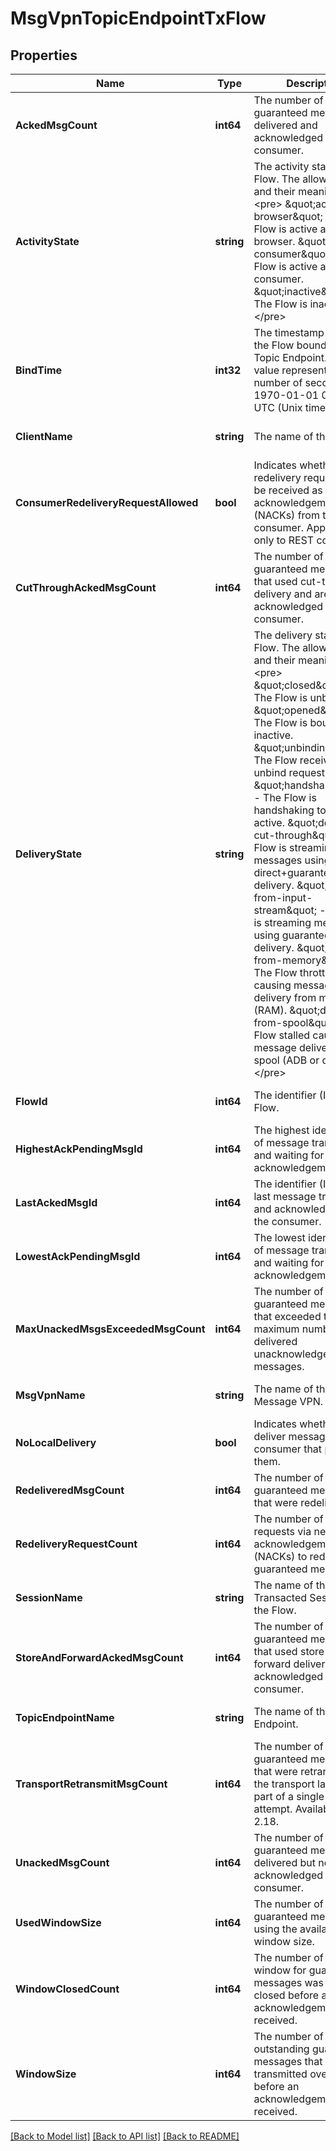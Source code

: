# MsgVpnTopicEndpointTxFlow

## Properties
Name | Type | Description | Notes
------------ | ------------- | ------------- | -------------
**AckedMsgCount** | **int64** | The number of guaranteed messages delivered and acknowledged by the consumer. | [optional] [default to null]
**ActivityState** | **string** | The activity state of the Flow. The allowed values and their meaning are:  &lt;pre&gt; \&quot;active-browser\&quot; - The Flow is active as a browser. \&quot;active-consumer\&quot; - The Flow is active as a consumer. \&quot;inactive\&quot; - The Flow is inactive. &lt;/pre&gt;  | [optional] [default to null]
**BindTime** | **int32** | The timestamp of when the Flow bound to the Topic Endpoint. This value represents the number of seconds since 1970-01-01 00:00:00 UTC (Unix time). | [optional] [default to null]
**ClientName** | **string** | The name of the Client. | [optional] [default to null]
**ConsumerRedeliveryRequestAllowed** | **bool** | Indicates whether redelivery requests can be received as negative acknowledgements (NACKs) from the consumer. Applicable only to REST consumers. | [optional] [default to null]
**CutThroughAckedMsgCount** | **int64** | The number of guaranteed messages that used cut-through delivery and are acknowledged by the consumer. | [optional] [default to null]
**DeliveryState** | **string** | The delivery state of the Flow. The allowed values and their meaning are:  &lt;pre&gt; \&quot;closed\&quot; - The Flow is unbound. \&quot;opened\&quot; - The Flow is bound but inactive. \&quot;unbinding\&quot; - The Flow received an unbind request. \&quot;handshaking\&quot; - The Flow is handshaking to become active. \&quot;deliver-cut-through\&quot; - The Flow is streaming messages using direct+guaranteed delivery. \&quot;deliver-from-input-stream\&quot; - The Flow is streaming messages using guaranteed delivery. \&quot;deliver-from-memory\&quot; - The Flow throttled causing message delivery from memory (RAM). \&quot;deliver-from-spool\&quot; - The Flow stalled causing message delivery from spool (ADB or disk). &lt;/pre&gt;  | [optional] [default to null]
**FlowId** | **int64** | The identifier (ID) of the Flow. | [optional] [default to null]
**HighestAckPendingMsgId** | **int64** | The highest identifier (ID) of message transmitted and waiting for acknowledgement. | [optional] [default to null]
**LastAckedMsgId** | **int64** | The identifier (ID) of the last message transmitted and acknowledged by the consumer. | [optional] [default to null]
**LowestAckPendingMsgId** | **int64** | The lowest identifier (ID) of message transmitted and waiting for acknowledgement. | [optional] [default to null]
**MaxUnackedMsgsExceededMsgCount** | **int64** | The number of guaranteed messages that exceeded the maximum number of delivered unacknowledged messages. | [optional] [default to null]
**MsgVpnName** | **string** | The name of the Message VPN. | [optional] [default to null]
**NoLocalDelivery** | **bool** | Indicates whether not to deliver messages to a consumer that published them. | [optional] [default to null]
**RedeliveredMsgCount** | **int64** | The number of guaranteed messages that were redelivered. | [optional] [default to null]
**RedeliveryRequestCount** | **int64** | The number of consumer requests via negative acknowledgements (NACKs) to redeliver guaranteed messages. | [optional] [default to null]
**SessionName** | **string** | The name of the Transacted Session for the Flow. | [optional] [default to null]
**StoreAndForwardAckedMsgCount** | **int64** | The number of guaranteed messages that used store and forward delivery and are acknowledged by the consumer. | [optional] [default to null]
**TopicEndpointName** | **string** | The name of the Topic Endpoint. | [optional] [default to null]
**TransportRetransmitMsgCount** | **int64** | The number of guaranteed messages that were retransmitted at the transport layer as part of a single delivery attempt. Available since 2.18. | [optional] [default to null]
**UnackedMsgCount** | **int64** | The number of guaranteed messages delivered but not yet acknowledged by the consumer. | [optional] [default to null]
**UsedWindowSize** | **int64** | The number of guaranteed messages using the available window size. | [optional] [default to null]
**WindowClosedCount** | **int64** | The number of times the window for guaranteed messages was filled and closed before an acknowledgement was received. | [optional] [default to null]
**WindowSize** | **int64** | The number of outstanding guaranteed messages that can be transmitted over the Flow before an acknowledgement is received. | [optional] [default to null]

[[Back to Model list]](../README.md#documentation-for-models) [[Back to API list]](../README.md#documentation-for-api-endpoints) [[Back to README]](../README.md)

